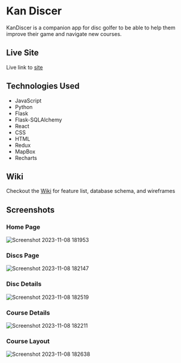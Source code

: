# Kan Discer

KanDiscer is a companion app for disc golfer to be able to help them improve their game and navigate new courses.

## Live Site

Live link to [site](https://kandiscer.onrender.com)

## Technologies Used

- JavaScript
- Python
- Flask
- Flask-SQLAlchemy
- React
- CSS
- HTML
- Redux
- MapBox
- Recharts

## Wiki

Checkout the [Wiki](https://github.com/IanKaneshiro/KanDiscer/wiki) for feature list, database schema, and wireframes

## Screenshots
### Home Page
![Screenshot 2023-11-08 181953](https://github.com/IanKaneshiro/KanDiscer/assets/98863169/184951d3-f647-4c1a-91d7-bb0710e0c1e9)

### Discs Page
![Screenshot 2023-11-08 182147](https://github.com/IanKaneshiro/KanDiscer/assets/98863169/d1e56df8-891a-4bd3-98d9-8f821a4f0eee)

### Disc Details
![Screenshot 2023-11-08 182519](https://github.com/IanKaneshiro/KanDiscer/assets/98863169/a7846d21-1b24-4a58-a763-c9208b233f4d)

### Course Details
![Screenshot 2023-11-08 182211](https://github.com/IanKaneshiro/KanDiscer/assets/98863169/4025922f-6de0-4bef-b459-592f0eaa10ac)

### Course Layout
![Screenshot 2023-11-08 182638](https://github.com/IanKaneshiro/KanDiscer/assets/98863169/35107d9a-56c0-40a5-a647-e584781e30d4)
